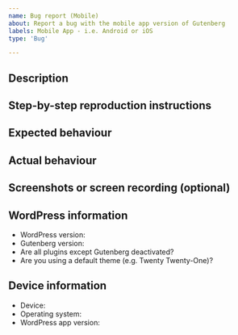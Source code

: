 ```yaml
---
name: Bug report (Mobile)
about: Report a bug with the mobile app version of Gutenberg
labels: Mobile App - i.e. Android or iOS
type: 'Bug'

---
```


<!--
Please fill out ALL required sections. Bug reports with missing information will
be closed.

Before submitting a bug report:

- Check if the bug has already been fixed by updating WordPress and/or Gutenberg.
- Check if the bug is caused by a plugin by deactivating all plugins except Gutenberg.
- Check if the bug is caused by a theme by activating a default theme e.g. Twenty Twenty.
- Check if the bug has already been reported by searching https://github.com/WordPress/gutenberg/issues.

If this is a security issue, please report it in HackerOne instead:
https://hackerone.com/wordpress
-->

## Description
<!-- Please write a brief description of the bug. -->

## Step-by-step reproduction instructions
<!--
Please list the steps needed to reproduce the bug. For example:
1. Go to '...'
2. Click on '...'
3. Scroll down to '...'
-->

## Expected behaviour
<!-- Please describe what you expected to happen. -->

## Actual behaviour
<!-- Please describe what actually happened. -->

## Screenshots or screen recording (optional)
<!--
If possible, please upload a screenshot or screen recording which demonstrates
the bug.
-->

## WordPress information
- WordPress version: <!-- e.g. "5.8.0". Find this in Tools → Site Health → Info → WordPress -->
- Gutenberg version: <!-- e.g. "9.4.0" or "Not installed" -->
- Are all plugins except Gutenberg deactivated? <!-- "Yes" or "No" -->
- Are you using a default theme (e.g. Twenty Twenty-One)? <!-- "Yes" or "No" -->

## Device information
- Device: <!-- e.g. "Pixel 4" or "iPhone 11" -->
- Operating system: <!-- e.g. "Android 11.0" or "iOS 14.0" -->
- WordPress app version: <!-- e.g. "16.3" or branch name / git commit hash -->
